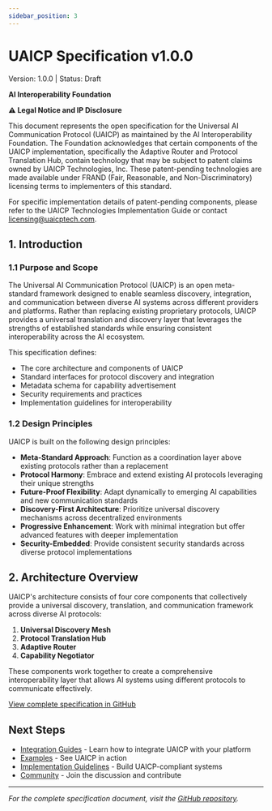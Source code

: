 ```yaml
---
sidebar_position: 3
---
```


# UAICP Specification v1.0.0

<div className="spec-version">
  Version: 1.0.0 | Status: Draft
</div>

**AI Interoperability Foundation**

<div className="ip-notice">
<strong>⚠️ Legal Notice and IP Disclosure</strong>

This document represents the open specification for the Universal AI Communication Protocol (UAICP) as maintained by the AI Interoperability Foundation. The Foundation acknowledges that certain components of the UAICP implementation, specifically the Adaptive Router and Protocol Translation Hub, contain technology that may be subject to patent claims owned by UAICP Technologies, Inc. These patent-pending technologies are made available under FRAND (Fair, Reasonable, and Non-Discriminatory) licensing terms to implementers of this standard.

For specific implementation details of patent-pending components, please refer to the UAICP Technologies Implementation Guide or contact licensing@uaicptech.com.
</div>

## 1. Introduction

### 1.1 Purpose and Scope

The Universal AI Communication Protocol (UAICP) is an open meta-standard framework designed to enable seamless discovery, integration, and communication between diverse AI systems across different providers and platforms. Rather than replacing existing proprietary protocols, UAICP provides a universal translation and discovery layer that leverages the strengths of established standards while ensuring consistent interoperability across the AI ecosystem.

This specification defines:
- The core architecture and components of UAICP
- Standard interfaces for protocol discovery and integration
- Metadata schema for capability advertisement
- Security requirements and practices
- Implementation guidelines for interoperability

### 1.2 Design Principles

UAICP is built on the following design principles:

- **Meta-Standard Approach**: Function as a coordination layer above existing protocols rather than a replacement
- **Protocol Harmony**: Embrace and extend existing AI protocols leveraging their unique strengths
- **Future-Proof Flexibility**: Adapt dynamically to emerging AI capabilities and new communication standards
- **Discovery-First Architecture**: Prioritize universal discovery mechanisms across decentralized environments
- **Progressive Enhancement**: Work with minimal integration but offer advanced features with deeper implementation
- **Security-Embedded**: Provide consistent security standards across diverse protocol implementations

## 2. Architecture Overview

UAICP's architecture consists of four core components that collectively provide a universal discovery, translation, and communication framework across diverse AI protocols:

1. **Universal Discovery Mesh**
2. **Protocol Translation Hub**
3. **Adaptive Router**
4. **Capability Negotiator**

These components work together to create a comprehensive interoperability layer that allows AI systems using different protocols to communicate effectively.

[View complete specification in GitHub](https://github.com/UAICP/uaicp_specification/blob/main/docs/specification/specification.md)

## Next Steps

- [Integration Guides](../integration-guides/overview) - Learn how to integrate UAICP with your platform
- [Examples](../examples/use-cases) - See UAICP in action
- [Implementation Guidelines](./implementation-guidelines) - Build UAICP-compliant systems
- [Community](../../community) - Join the discussion and contribute

---

*For the complete specification document, visit the [GitHub repository](https://github.com/UAICP/uaicp_specification/blob/main/docs/specification/specification.md).*
